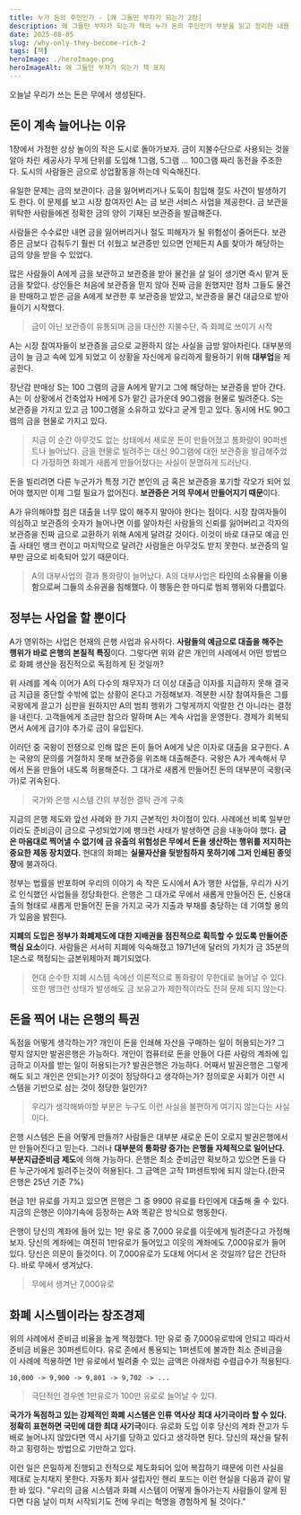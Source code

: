 ```yaml
---
title: 누가 돈의 주인인가 - [왜 그들만 부자가 되는가 2장]
description: 왜 그들만 부자가 되는가 책의 누가 돈의 주인인가 부분을 읽고 정리한 내용
date: 2025-08-05
slug: /why-only-they-become-rich-2
tags: [책]
heroImage: ./heroImage.png
heroImageAlt: 왜 그들만 부자가 되는가 책 표지
---
```


오늘날 우리가 쓰는 돈은 무에서 생성된다.

## 돈이 계속 늘어나는 이유

1장에서 가정한 상상 놀이의 작은 도시로 돌아가보자. 금이 지불수단으로 사용되는 것을 알아 차린 세공사가 무게 단위를 도입해 1그램, 5그램 ... 100그램 짜리 동전을 주조한다. 도시의 사람들은 금으로 상업활동을 하는데 익숙해진다.

유일한 문제는 금의 보관이다. 금을 잃어버리거나 도둑이 침입해 절도 사건이 발생하기도 한다. 이 문제를 보고 시장 참여자인 A는 금 보관 서비스 사업을 제공한다. 금 보관을 위탁한 사람들에겐 정확한 금의 양이 기재된 보관증을 발급해준다.

사람들은 수수료만 내면 금을 잃어버리거나 절도 피해자가 될 위험성이 줄어든다. 보관증은 금보다 감춰두기 훨씬 더 쉬웠고 보관증만 있으면 언제든지 A를 찾아가 해당하는 금의 양을 받을 수 있었다.

많은 사람들이 A에게 금을 보관하고 보관증을 받아 물건을 살 일이 생기면 즉시 맡겨 둔 금을 찾았다. 상인들은 처음에 보관증을 믿지 않아 진짜 금을 원했지만 점차 그들도 물건을 판매하고 받은 금을 A에게 보관한 후 보관증을 받았고, 보관증을 물건 대금으로 받아들이기 시작했다.

> 금이 아닌 보관증이 유통되며 금을 대신한 지불수단, 즉 화폐로 쓰이기 시작

A는 시장 참여자들이 보관증을 금으로 교환하지 않는 사실을 금방 알아차린다. 대부분의 금이 늘 금고 속에 있게 되었고 이 상황을 자신에게 유리하게 활용하기 위해 **대부업**을 제공한다.

장난감 판매상 S는 100 그램의 금을 A에게 맡기고 그에 해당하는 보관증을 받아 간다. A는 이 상황에서 건축업자 H에게 S가 맡긴 금가운데 90그램을 현물로 빌려준다. S는 보관증을 가지고 있고 금 100그램을 소유하고 있다고 굳게 믿고 있다. 동시에 H도 90그램의 금을 현물로 가지고 있다.

> 지금 이 순간 아무것도 없는 상태에서 새로운 돈이 만들어졌고 통화량이 90퍼센트나 늘어났다. 금을 현물로 빌려주는 대신 90그램에 대한 보관증을 발급해주었다 가정하면 화폐가 새롭게 만들어졌다는 사실이 분명하게 드러난다.

돈을 빌리려면 다른 누군가가 특정 기간 본인의 금 혹은 보관증을 포기할 각오가 되어 있어야 했지만 이제 그럴 필요가 없어진다. **보관증은 거의 무에서 만들어지기 때문**이다.

A가 유의해야할 점은 대출을 너무 많이 해주지 말아야 한다는 점이다. 시장 참여자들이 의심하고 보관증의 숫자가 늘어나면 이를 알아차린 사람들의 신뢰를 잃어버리고 각자의 보관증을 진짜 금으로 교환하기 위해 A에게 달려갈 것이다. 이것이 바로 대규모 예금 인출 사태인 뱅크 런이고 마지막으로 달려간 사람들은 아무것도 받지 못한다. 보관증의 일부만 금으로 비축되어 있기 때문이다.

> A의 대부사업의 결과 통화량이 늘어났다. A의 대부사업은 **타인의 소유물을 이용함으로써 그들의 소유권을 침해했다. 이 행동은 한 마디로 범죄 행위와 다름없다.**

## 정부는 사업을 할 뿐이다

A가 영위하는 사업은 현재의 은행 사업과 유사하다. **사람들의 예금으로 대출을 해주는 행위가 바로 은행의 본질적 특징**이다. 그렇다면 위와 같은 개인의 사례에서 어떤 방법으로 화폐 생산을 점진적으로 독점하게 된 것일까?

위 사례를 계속 이어가 A의 다수의 채무자가 더 이상 대출금 이자를 지급하지 못해 결국 금 지급을 중단할 수밖에 없는 상황이 온다고 가정해보자. 격분한 시장 참여자들은 그를 국왕에게 끌고가 심판을 원하지만 A의 범죄 행위가 그렇게까지 악랄한 건 아니라는 결정을 내린다. 고객들에게 조금만 참으라 말하며 A는 계속 사업을 운영한다. 경제가 회복되면서 A에게 급기야 추가로 금이 유입된다.

이러던 중 국왕이 전쟁으로 인해 많은 돈이 들어 A에게 낮은 이자로 대출을 요구한다. A는 국왕의 문의를 거절하지 못해 보관증을 위조해 대출해준다. 국왕은 A가 계속해서 무에서 돈을 만들어 내도록 허용해준다. 그 대가로 새롭게 만들어진 돈의 대부분이 국왕(국가)로 귀속된다.

> 국가와 은행 시스템 간의 부정한 결탁 관계 구축

지금의 은행 제도와 앞선 사례와 한 가지 근본적인 차이점이 있다. 사례에선 비록 일부만이라도 준비금이 금으로 구성되었기에 뱅크런 사태가 발생하면 금을 내놓아야 했다. **금은 마음대로 찍어낼 수 없기에 금 유출의 위험성은 무에서 돈을 생산하는 행위를 저지하는 중요한 제동 장치였다.** 현대의 화폐는 **실물자산을 뒷받침하지 못하기에 그저 인쇄된 종잇장**에 불과하다.

정부는 법률을 반포하며 우리의 이야기 속 작은 도시에서 A가 행한 사업들, 우리가 사기로 인식했던 사업들을 정당화한다. 은행은 그 대가로 무에서 새롭게 만들어진 돈, 신용대출의 형태로 새롭게 만들어진 돈을 가지고 국가 지출과 부채를 충당하는 데 기여할 용의가 있음을 밝힌다.

**지폐의 도입은 정부가 화폐제도에 대한 지배권을 점진적으로 획득할 수 있도록 만들어준 핵심 요소**이다. 사람들은 서서히 지폐에 익숙해졌고 1971년에 달러의 가치가 금 35분의 1온스로 책정되는 금본위제마저 폐기되었다.

> 현대 순수한 지폐 시스템 속에선 이론적으로 통화량이 무한대로 늘어날 수 있다. 또한 뱅크런 상태가 발생해도 금 보유고가 제한적이라도 전혀 문제 되지 않는다.

## 돈을 찍어 내는 은행의 특권

독점을 어떻게 생각하는가? 개인이 돈을 인쇄해 자산을 구매하는 일이 허용되는가? 그렇지 않지만 발권은행은 가능하다. 개인이 컴퓨터로 돈을 만들어 다른 사람의 계좌에 입금하고 이자를 받는 일이 허용되는가? 발권은행은 가능하다. 어째서 발권은행은 그렇게 해도 되고 개인은 안되는가? 이것이 정당하다고 생각하는가? 정의로운 사회가 이런 시스템을 기반으로 삼는 것이 정당한 일인가?

> 우리가 생각해봐야할 부분은 누구도 이런 사실을 불편하게 여기지 않는다는 사실이다.

은행 시스템은 돈을 어떻게 만들까? 사람들은 대부분 새로운 돈이 오로지 발권은행에서만 만들어진다고 믿는다. 그러나 **대부분의 통화량 증가는 은행들 자체적으로 일어난다. 부분지급준비금 제도**에 의해 가능하다. 은행은 최소 준비금만 확보하고 있으면 돈을 다른 누군가에게 빌려주는것이 허용된다. 그 금액은 고작 1퍼센트밖에 되지 않는다.(한국은행은 25년 기준 7%)

현금 1만 유로를 가지고 있으면 은행은 그 중 9900 유로를 타인에게 대출해 줄 수 있다. 지금의 은행은 이야기속에 등장하는 A와 똑같은 방식으로 행동한다.

은행이 당신의 계좌에 들어 있는 1만 유로 중 7,000 유로를 이웃에게 빌려준다고 가정해보자. 당신의 계좌에는 여전히 1만유로가 들어있고 이웃의 계좌에도 7,000유로가 들어있다. 당신은 의문이 들것이다. 이 7,000유로가 도대체 어디서 온 것일까? 답은 간단하다. 바로 무에서 생겨났다.

> 무에서 생겨난 7,000유로

## 화폐 시스템이라는 창조경제

위의 사례에서 준비금 비율을 높게 책정했다. 1만 유로 중 7,000유로밖에 안되고 따라서 준비금 비율은 30퍼센트이다. 유로 존에서 통용되는 1퍼센트에 불과한 최소 준비금을 이 사례에 적용하면 1만 유로에서 빌려줄 수 있는 금액은 아래처럼 수렴급수가 적용된다.

```text
10,000 -> 9,900 -> 9,801 -> 9,702 -> ...
```

> 극단적인 경우엔 1만유로가 100만 유로로 늘어날 수 있다.

**국가가 독점하고 있는 강제적인 화폐 시스템은 인류 역사상 최대 사기극이라 할 수 있다. 정확히 표현하면 국민에 대한 최대 사기극**이다. 유로화 도입 이후 당신의 계좌 잔고가 두 배로 늘어나지 않았다면 역시 사기를 당하고 있다고 생각하면 된다. 당신의 재산을 탈취하고 횡령하는 방법으로 기만하고 있다.

이런 일은 은밀하게 진행되고 전적으로 제도화되어 있어 복잡하기 때문에 이런 사실을 제대로 눈치채지 못한다. 자동차 회사 설립자인 헨리 포드는 이런 현실을 다음과 같이 말한 바 있다. "우리의 금융 시스템과 화폐 시스템이 어떻게 돌아가는지 사람들이 알게 된다면 다음 날이 미처 시작되기도 전에 우리는 혁명을 경험하게 될 것이다."

